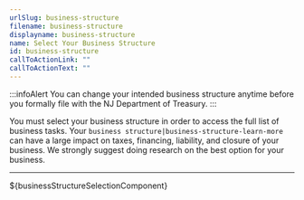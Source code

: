 ```yaml
---
urlSlug: business-structure
filename: business-structure
displayname: business-structure
name: Select Your Business Structure
id: business-structure
callToActionLink: ""
callToActionText: ""
---
```

:::infoAlert
You can change your intended business structure anytime before you formally file with the NJ Department of Treasury.
:::

You must select your business structure in order to access the full list of business tasks. Your `business structure|business-structure-learn-more` can have a large impact on taxes, financing, liability, and closure of your business. We strongly suggest doing research on the best option for your business.

- - -

${businessStructureSelectionComponent}